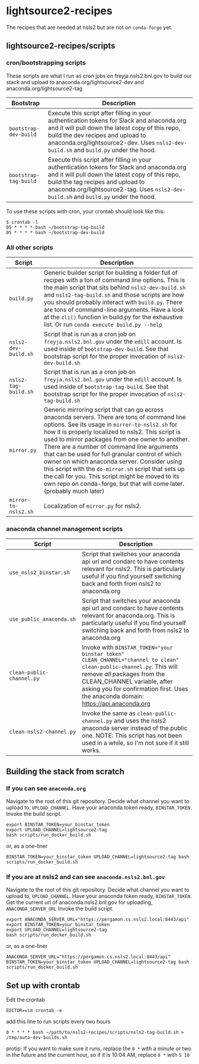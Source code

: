 # lightsource2-recipes
The recipes that are needed at nsls2 but are not on `conda-forge` yet.

## lightsource2-recipes/scripts

### cron/bootstrapping scripts
These scripts are what I run as cron jobs on freyja.nsls2.bnl.gov to build our
stack and upload to anaconda.org/lightsource2-dev and anaconda.org/lightsource2-tag

Bootstrap | Description
--- | ---
`bootstrap-dev-build` | Execute this script after filling in your authentication tokens for Slack and anaconda.org and it will pull down the latest copy of this repo, build the dev recipes and upload to anaconda.org/lightsource2-dev. Uses `nsls2-dev-build.sh` and `build.py` under the hood.
`bootstrap-tag-build` | Execute this script after filling in your authentication tokens for Slack and anaconda.org and it will pull down the latest copy of this repo, build the tag recipes and upload to anaconda.org/lightsource2-tag. Uses `nsls2-dev-build.sh` and `build.py` under the hood.

To use these scripts with cron, your crontab should look like this:
```
$ crontab -l
05 * * * * bash ~/bootstrap-tag-build
05 * * * * bash ~/bootstrap-dev-build
```

### All other scripts

Script | Description
--- | ---
`build.py` | Generic builder script for building a folder full of recipes with a ton of command line options.  This is the main script that sits behind `nsls2-dev-build.sh` and `nsls2-tag-build.sh` and those scripts are how you should probably interact with `build.py`. There are tons of command-line arguments. Have a look at the `cli()` function in build.py for the exhaustive list. Or run `conda execute build.py --help`
`nsls2-dev-build.sh` | Script that is run as a cron job on `freyja.nsls2.bnl.gov` under the `edill` account. Is used inside of `bootstrap-dev-build`. See that bootstrap script for the proper invocation of `nsls2-dev-build.sh`
`nsls2-tag-build.sh` | Script that is run as a cron job on `freyja.nsls2.bnl.gov` under the `edill` account. Is used inside of `bootstrap-tag-build`. See that bootstrap script for the proper invocation of `nsls2-tag-build.sh`
`mirror.py` | Generic mirroring script that can go across anaconda servers.  There are tons of command line options.  See its usage in `mirror-to-nsls2.sh` for how it is properly localized to nsls2. This script is used to mirror packages from one owner to another. There are a number of command line arguments that can be used for full granular control of which owner on which anaconda server. Consider using this script with the `do-mirror.sh` script that sets up the call for you. This script might be moved to its own repo on conda-forge, but that will come later. (probably much later)
`mirror-to-nsls2.sh` | Localization of `mirror.py` for nsls2.

### anaconda channel management scripts

Script | Description
--- | ---
`use_nsls2_binstar.sh` | Script that switches your anaconda api url and condarc to have contents relevant for nsls2. This is particularly useful if you find yourself switching back and forth from nsls2 to anaconda.org
`use_public_anaconda.sh` | Script that switches your anaconda api url and condarc to have contents relevant for anaconda.org. This is particularly useful if you find yourself switching back and forth from nsls2 to anaconda.org
`clean-public-channel.py` | Invoke with `BINSTAR_TOKEN="your binstar token" CLEAN_CHANNEL="channel to clean" clean-public-channel.py`.  This will remove *all* packages from the CLEAN_CHANNEL variable, after asking you for confirmation first.  Uses the anaconda domain: https://api.anaconda.org
`clean-nsls2-channel.py` | Invoke the same as `clean-public-channel.py` and uses the nsls2 anaconda server instead of the public one. NOTE: This script has not been used in a while, so I'm not sure if it still works.

## Building the stack from scratch
### If you can see `anaconda.org`

Navigate to the root of this git repository.
Decide what channel you want to upload to, `UPLOAD_CHANNEL`.
Have your anaconda token ready, `BINSTAR_TOKEN`.
Invoke the build script.

```
export BINSTAR_TOKEN=your_binstar_token
export UPLOAD_CHANNEL=lightsource2-tag
bash scripts/run_docker_build.sh
```

or, as a one-liner
```
BINSTAR_TOKEN=your_binstar_token UPLOAD_CHANNEL=lightsource2-tag bash scripts/run_docker_build.sh
```


### If you are at nsls2 and can see `anaconda.nsls2.bnl.gov`

Navigate to the root of this git repository.
Decide what channel you want to upload to, `UPLOAD_CHANNEL`.
Have your anaconda token ready, `BINSTAR_TOKEN`.
Get the current url of anaconda.nsls2.bnl.gov for uploading, `ANACONDA_SERVER_URL`
Invoke the build script.

```
export ANACONDA_SERVER_URL="https://pergamon.cs.nsls2.local:8443/api"
export BINSTAR_TOKEN=your_binstar_token
export UPLOAD_CHANNEL=lightsource2-tag
bash scripts/run_docker_build.sh
```

or, as a one-liner
```
ANACONDA_SERVER_URL="https://pergamon.cs.nsls2.local:8443/api" BINSTAR_TOKEN=your_binstar_token UPLOAD_CHANNEL=lightsource2-tag bash scripts/run_docker_build.sh
```


## Set up with crontab

Edit the crontab
```
EDITOR=vim crontab -e
```

add this line to run scripts every two hours
```
0 * * * * bash ~/path/to/nsls2-recipes/scripts/nsls2-tag-build.sh > /tmp/auto-dev-builds.sh
```

protip: If you want to make sure it runs, replace the `0 *` with a minute or
two in the future and the current hour, so if it is 10:04 AM, replace
`0 *` with `5 10`
